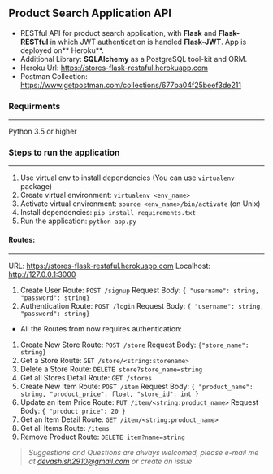 ## Product Search Application API
- RESTful API for product search application, with **Flask** and **Flask-RESTful** in which JWT authentication is handled **Flask-JWT**. App is deployed on** Heroku**.
- Additional Library: **SQLAlchemy** as a PostgreSQL tool-kit and ORM.
- Heroku Url: https://stores-flask-restaful.herokuapp.com
- Postman Collection: https://www.getpostman.com/collections/677ba04f25beef3de211

### Requirments
------------
Python 3.5 or higher


### Steps to run the application
------------
1. Use virtual env to install dependencies (You can use `virtualenv` package)
2. Create virtual environment: `virtualenv <env_name>`
3. Activate virtual environment: `source <env_name>/bin/activate` (on Unix)
4. Install dependencies: `pip install requirements.txt`
5. Run the application: `python app.py`

#### Routes:
------------
URL: https://stores-flask-restaful.herokuapp.com
Localhost: http://127.0.0.1:3000
1. Create User
Route: `POST /signup`
Request Body: `{ "username": string, "password": string}`
1. Authentication
Route: `POST /login`
Request Body: `{ "username": string, "password": string}`
- All the Routes from now requires authentication:
1. Create New Store
Route: `POST /store`
Request Body: `{"store_name": string}`
1. Get a Store
Route: `GET /store/<string:storename>`
1. Delete a Store
Route: `DELETE store?store_name=string`
1. Get all Stores Detail
Route: `GET /stores`
1. Create New Item
Route: `POST /item`
Request Body: `{ "product_name": string, "product_price": float, "store_id": int }`
1. Update an item Price
Route: `PUT /item/<string:product_name>`
Request Body: `{ "product_price": 20 }`
1. Get an Item Detail
Route: `GET /item/<string:product_name>`
1. Get all Items
Route: `/items`
1. Remove Product
Route: `DELETE item?name=string`

> *Suggestions and Questions are always welcomed, please e-mail me at devashish2910@gmail.com or create an issue*





